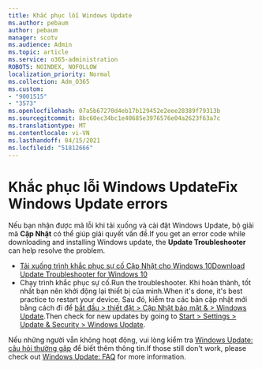```yaml
---
title: Khắc phục lỗi Windows Update
ms.author: pebaum
author: pebaum
manager: scotv
ms.audience: Admin
ms.topic: article
ms.service: o365-administration
ROBOTS: NOINDEX, NOFOLLOW
localization_priority: Normal
ms.collection: Adm_O365
ms.custom:
- "9001515"
- "3573"
ms.openlocfilehash: 07a5b67270d4eb17b129452e2eee28389f79313b
ms.sourcegitcommit: 8bc60ec34bc1e40685e3976576e04a2623f63a7c
ms.translationtype: MT
ms.contentlocale: vi-VN
ms.lasthandoff: 04/15/2021
ms.locfileid: "51812666"
---
```

# <a name="fix-windows-update-errors"></a><span data-ttu-id="8bdab-102">Khắc phục lỗi Windows Update</span><span class="sxs-lookup"><span data-stu-id="8bdab-102">Fix Windows Update errors</span></span>

<span data-ttu-id="8bdab-103">Nếu bạn nhận được mã lỗi khi tải xuống và cài đặt Windows Update, bộ giải mã **Cập Nhật** có thể giúp giải quyết vấn đề.</span><span class="sxs-lookup"><span data-stu-id="8bdab-103">If you get an error code while downloading and installing Windows update, the **Update Troubleshooter** can help resolve the problem.</span></span>

- [<span data-ttu-id="8bdab-104">Tải xuống trình khắc phục sự cố Cập Nhật cho Windows 10</span><span class="sxs-lookup"><span data-stu-id="8bdab-104">Download Update Troubleshooter for Windows 10</span></span>](https://support.microsoft.com/help/4027322/windows-update-troubleshooter)
- <span data-ttu-id="8bdab-105">Chạy trình khắc phục sự cố.</span><span class="sxs-lookup"><span data-stu-id="8bdab-105">Run the troubleshooter.</span></span> <span data-ttu-id="8bdab-106">Khi hoàn thành, tốt nhất bạn nên khởi động lại thiết bị của mình.</span><span class="sxs-lookup"><span data-stu-id="8bdab-106">When it's done, it's best practice to restart your device.</span></span> <span data-ttu-id="8bdab-107">Sau đó, kiểm tra các bản cập nhật mới bằng cách đi để [bắt đầu > thiết đặt > Cập Nhật bảo mật & > Windows Update](ms-settings:windowsupdate).</span><span class="sxs-lookup"><span data-stu-id="8bdab-107">Then check for new updates by going to [Start > Settings > Update & Security > Windows Update](ms-settings:windowsupdate).</span></span>

<span data-ttu-id="8bdab-108">Nếu những người vẫn không hoạt động, vui lòng kiểm tra [Windows Update: câu hỏi thường gặp](https://support.microsoft.com/help/12373/windows-update-faq) để biết thêm thông tin.</span><span class="sxs-lookup"><span data-stu-id="8bdab-108">If those still don't work, please check out [Windows Update: FAQ](https://support.microsoft.com/help/12373/windows-update-faq) for more information.</span></span>
